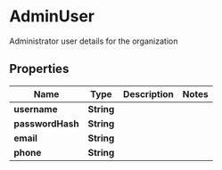

# AdminUser

Administrator user details for the organization

## Properties

Name | Type | Description | Notes
------------ | ------------- | ------------- | -------------
**username** | **String** |  | 
**passwordHash** | **String** |  | 
**email** | **String** |  | 
**phone** | **String** |  | 



